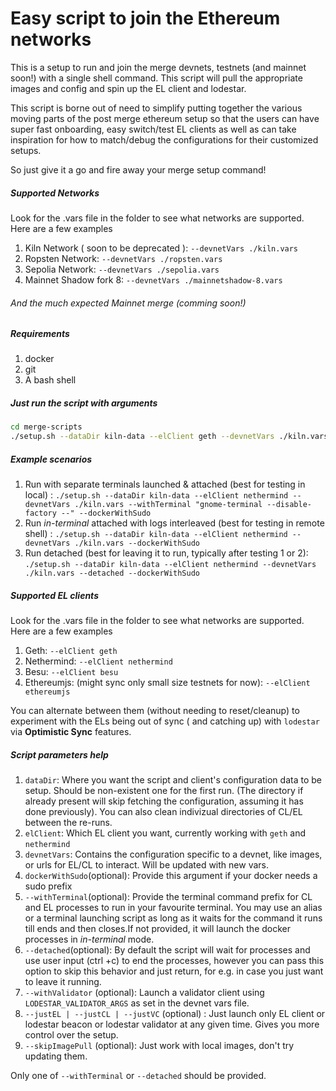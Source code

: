 # Easy script to join the Ethereum networks

This is a setup to run and join the merge devnets, testnets (and mainnet soon!)  with a single shell command. This script will pull the appropriate images and config and spin up the EL client and lodestar.

This script is borne out of need to simplify putting together the various moving parts of the post merge ethereum setup so that the users can have super fast onboarding, easy switch/test EL clients as well as can take inspiration for how to match/debug the configurations for their customized setups.

So just give it a go and fire away your merge setup command!

##### Supported Networks

Look for the .vars file in the folder to see what networks are supported. Here are a few examples

1. Kiln Network ( soon to be deprecated ):  `--devnetVars ./kiln.vars`
2. Ropsten Network: `--devnetVars ./ropsten.vars`
3. Sepolia Network: `--devnetVars ./sepolia.vars`
4. Mainnet Shadow fork 8: `--devnetVars ./mainnetshadow-8.vars`

###### And the much expected Mainnet merge (comming soon!)

##### Requirements

1. docker
2. git
3. A bash shell

##### Just run the script with arguments

```bash
cd merge-scripts
./setup.sh --dataDir kiln-data --elClient geth --devnetVars ./kiln.vars [--dockerWithSudo --withTerminal "gnome-terminal --disable-factory --" --withValidator]
```

##### Example scenarios

1. Run with separate terminals launched & attached (best for testing in local) :
   `./setup.sh --dataDir kiln-data --elClient nethermind --devnetVars ./kiln.vars --withTerminal "gnome-terminal --disable-factory --" --dockerWithSudo `
2. Run _in-terminal_ attached with logs interleaved (best for testing in remote shell) :
   `./setup.sh --dataDir kiln-data --elClient nethermind --devnetVars ./kiln.vars --dockerWithSudo`
3. Run detached (best for leaving it to run, typically after testing 1 or 2):
   `./setup.sh --dataDir kiln-data --elClient nethermind --devnetVars ./kiln.vars --detached --dockerWithSudo`

##### Supported EL clients

Look for the .vars file in the folder to see what networks are supported. Here are a few examples

1. Geth:  `--elClient geth`
2. Nethermind: `--elClient nethermind`
3. Besu: `--elClient besu`
4. Ethereumjs: (might sync only small size testnets for now): `--elClient ethereumjs`


You can alternate between them (without needing to reset/cleanup) to experiment with the ELs being out of sync ( and catching up) with `lodestar` via **Optimistic Sync** features.

##### Script parameters help

1. `dataDir`: Where you want the script and client's configuration data to be setup. Should be non-existent one for the first run. (The directory if already present will skip fetching the configuration, assuming it has done previously). You can also clean indivizual directories of CL/EL between the re-runs.
2. `elClient`: Which EL client you want, currently working with `geth` and `nethermind`
3. `devnetVars`: Contains the configuration specific to a devnet, like images, or urls for EL/CL to interact. Will be updated with new vars.
4. `dockerWithSudo`(optional): Provide this argument if your docker needs a sudo prefix
5. `--withTerminal`(optional): Provide the terminal command prefix for CL and EL processes to run in your favourite terminal.
   You may use an alias or a terminal launching script as long as it waits for the command it runs till ends and then closes.If not provided, it will launch the docker processes in _in-terminal_ mode.
6. `--detached`(optional): By default the script will wait for processes and use user input (ctrl +c) to end the processes, however you can pass this option to skip this behavior and just return, for e.g. in case you just want to leave it running.
7. `--withValidator` (optional): Launch a validator client using `LODESTAR_VALIDATOR_ARGS` as set in the devnet vars file.
8. `--justEL | --justCL | --justVC` (optional) : Just launch only EL client or lodestar beacon or lodestar validator at any given time. Gives you more control over the setup.
9. `--skipImagePull` (optional): Just work with local images, don't try updating them.

Only one of `--withTerminal` or `--detached` should be provided.
